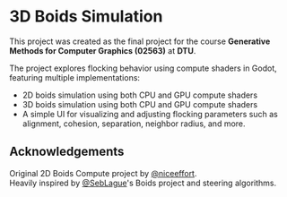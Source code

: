 # 3D Boids Simulation

This project was created as the final project for the course **Generative Methods for Computer Graphics (02563)** at **DTU**.

The project explores flocking behavior using compute shaders in Godot, featuring multiple implementations:
- 2D boids simulation using both CPU and GPU compute shaders
- 3D boids simulation using both CPU and GPU compute shaders
- A simple UI for visualizing and adjusting flocking parameters such as alignment, cohesion, separation, neighbor radius, and more.

## Acknowledgements
Original 2D Boids Compute project by [@niceeffort](https://gitlab.com/niceeffort).  
Heavily inspired by [@SebLague](https://github.com/SebLague)'s Boids project and steering algorithms.
